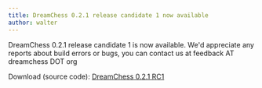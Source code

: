 ```yaml
---
title: DreamChess 0.2.1 release candidate 1 now available
author: walter
---
```

DreamChess 0.2.1 release candidate 1 is now available. We'd appreciate any reports about build errors or bugs, you can contact us at feedback AT dreamchess DOT org

Download (source code): [DreamChess 0.2.1 RC1](https://github.com/dreamchess/dreamchess/releases/download/0.2.1-RC1/dreamchess-0.2.1-RC1.tar.gz)
